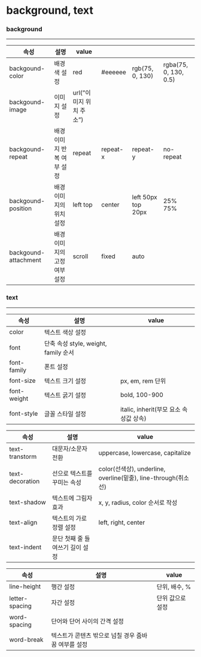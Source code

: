 # background, text

### background

---

| 속성                 | 설명                         | value                   |            |                   |                      |
| -------------------- | ---------------------------- | ----------------------- | -------- | ------------------ | --------------------- |
| backgound-color      | 배경 색 설정                 | red                     | #eeeeee  | rgb(75, 0, 130)    | rgba(75, 0, 130, 0.5) |
| backgound-image      | 이미지 설정                  | url(”이미지 위치 주소”) |
| backgound-repeat     | 배경 이미지 반복 여부 설정   | repeat                  | repeat-x | repeat-y           | no-repeat             |
| backgound-position   | 배경 이미지의 위치 설정      | left top                | center   | left 50px top 20px | 25% 75%               |
| backgound-attachment | 배경 이미지의 고정 여부 설정 | scroll                  | fixed    | auto               |                        |

### text

---

| 속성        | 설명                                 | value                                  |
| ----------- | ------------------------------------ | -------------------------------------- |
| color       | 텍스트 색상 설정                     |                                        |
| font        | 단축 속성 style, weight, family 순서 |                                        |
| font-family | 폰트 설정                            |                                        |
| font-size   | 텍스트 크기 설정                     | px, em, rem 단위                       |
| font-weight | 텍스트 굵기 설정                     | bold, 100-900                          |
| font-style  | 글꼴 스타일 설정                     | italic, inherit(부모 요소 속성값 상속) |

| 속성            | 설명                            | value                                                          |
| --------------- | ------------------------------- | -------------------------------------------------------------- |
| text-transtorm  | 대문자/소문자 전환              | uppercase, lowercase, capitalize                               |
| text-decoration | 선으로 텍스트를 꾸미는 속성     | color(선색상), underline, overline(밑줄), line-through(취소선) |
| text-shadow     | 텍스트에 그림자 효과            | x, y, radius, color 순서로 작성                                |
| text-align      | 텍스트의 가로 정렬 설정         | left, right, center                                            |
| text-indent     | 문단 첫째 줄 들여쓰기 길이 설정 |                                                                |

| 속성           | 설명                                                | value            |
| -------------- | --------------------------------------------------- | ---------------- |
| line-height    | 행간 설정                                           | 단위, 배수, %    |
| letter-spacing | 자간 설정                                           | 단위 값으로 설정 |
| word-spacing   | 단어와 단어 사이의 간격 설정                        |                  |
| word-break     | 텍스트가 콘텐츠 밖으로 넘칠 경우 줌바꿈 여부를 설정 |                  |

###
